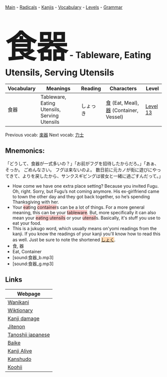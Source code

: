 <style> bigfont {font-size: 100px}</style>
[Main](../README.md) -
[Radicals](../radicals.md) -
[Kanjis](../kanjis.md) -
[Vocabulary](../vocabulary.md) -
[Levels](../levels.md) -
[Grammar](../grammar.md)
# <bigfont> 食器</bigfont> - Tableware, Eating Utensils, Serving Utensils 

| Vocabulary | Meanings | Reading | Characters | Level |
| --- | --- | --- | --- | --- |
| 食器 | Tableware, Eating Utensils, Serving Utensils | しょっき |  [食](../kanjis/食.md) (Eat, Meal), [器](../kanjis/器.md) (Container, Vessel) | [Level 13](../levels/wk_level13.md) |

Previous vocab: [楽器](楽器.md) Next vocab: [力士](力士.md) 

## Mnemonics:
「どうして、食器が一式多いの？」「お前がフグを招待したからだろ。」「あぁ、そっか。 ごめんなさい。 フグは来ないのよ。 数日前に元カノが街に遊びにやってきて、よりを戻したから、サンクスギビングは彼女と一緒に過ごすんだって。」
* How come we have one extra place setting? Because you invited Fugu. Oh, right. Sorry, but Fugu’s not coming anymore. His ex-girlfriend came to town the other day and they got back together, so he’s spending Thanksgiving with her.
* Your <span style="background-color:#ffcccb"> eat</span>ing <span style="background-color:#ffcccb"> container</span>s can be a lot of things. For a more general meaning, this can be your <span style="background-color:#ffcccb"> tableware</span>. But, more specifically it can also mean your <span style="background-color:#ffcccb"> eating utensils</span> or your <span style="background-color:#ffcccb"> utensil</span>s. Basically, it's stuff you use to eat your food.
* This is a jukugo word, which usually means on'yomi readings from the kanji. If you know the readings of your kanji you'll know how to read this as well. Just be sure to note the shortened <span style="background-color:#fed8b1"> [しょく](https://jisho.org/search/しょく)</span>.
* 食, 器
* Eat, Container
* [sound:食器_b.mp3]
* [sound:食器_g.mp3]


## Links 

| Webpage |
| --- |
| [Wanikani          ](https://www.wanikani.com/kanji/食器) |
| [Wiktionary        ](https://en.wiktionary.org/wiki/食器) |
| [Kanji damage      ](http://www.kanjidamage.com/kanji/search?utf8=✓&q=食器) |
| [Jitenon           ](https://jitenon.com/kanji/食器) |
| [Tanoshii japanese ](https://www.tanoshiijapanese.com/dictionary/kanji.cfm?k=食器) |
| [Baike             ](https://baike.baidu.com/item/食器) |
| [Kanji Alive       ](https://app.kanjialive.com/食器) |
| [Kanshudo          ](https://www.kanshudo.com/searchmn?q=食器) |
| [Koohii            ](https://kanji.koohii.com/study/kanji/食器) |
